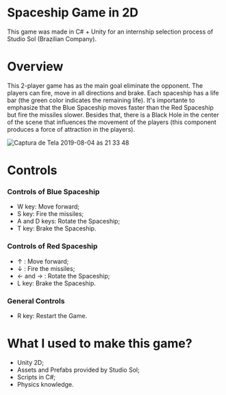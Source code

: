 # Spaceship Game in 2D
  This game was made in C# + Unity for an internship selection process of Studio Sol (Brazilian Company).

# Overview
  This 2-player game has as the main goal eliminate the opponent. The players can fire, move in all directions and brake. Each spaceship has a life bar (the green color indicates the remaining life). It's importante to emphasize that the Blue Spaceship moves faster than the Red Spaceship but fire the missiles slower. Besides that, there is a Black Hole in the center of the scene that influences the movement of the players (this component produces a force of attraction in the players).

![Captura de Tela 2019-08-04 às 21 33 48](https://user-images.githubusercontent.com/49728258/62432721-a147c480-b707-11e9-93c4-f217f6d88e92.png)

# Controls 
### Controls of Blue Spaceship

- W key: Move forward;
- S key: Fire the missiles;
- A and D keys: Rotate the Spaceship;
- T key: Brake the Spaceship.

### Controls of Red Spaceship

- ↑ : Move forward; 
- ↓ : Fire the missiles;
- ← and → : Rotate the Spaceship;
- L key: Brake the Spaceship.

### General Controls

- R key: Restart the Game.

# What I used to make this game?

- Unity 2D;
- Assets and Prefabs provided by Studio Sol;
- Scripts in C#;
- Physics knowledge.


